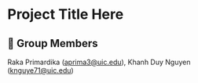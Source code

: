 # Project Title Here

## 👥 Group Members

Raka Primardika (aprima3@uic.edu), Khanh Duy Nguyen (knguye71@uic.edu)
